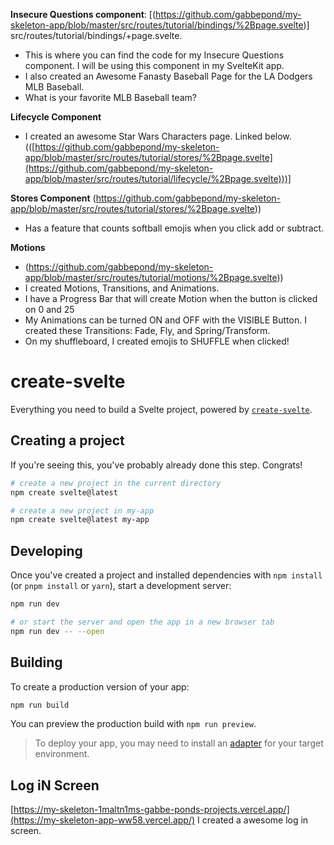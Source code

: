 
**Insecure Questions component**: [(https://github.com/gabbepond/my-skeleton-app/blob/master/src/routes/tutorial/bindings/%2Bpage.svelte)]
src/routes/tutorial/bindings/+page.svelte.
- This is where you can find the code for my Insecure Questions component. I will be using this component in my SvelteKit app.
- I also created an Awesome Fanasty Baseball Page for the LA Dodgers MLB Baseball.
- What is your favorite MLB Baseball team?


**Lifecycle Component**
- I created an awesome Star Wars Characters page. Linked below.
  (([https://github.com/gabbepond/my-skeleton-app/blob/master/src/routes/tutorial/stores/%2Bpage.svelte](https://github.com/gabbepond/my-skeleton-app/blob/master/src/routes/tutorial/lifecycle/%2Bpage.svelte)))]



 
 **Stores Component**
 (https://github.com/gabbepond/my-skeleton-app/blob/master/src/routes/tutorial/stores/%2Bpage.svelte))
  - Has a feature that counts softball emojis when you click add or subtract.


  **Motions**
 -   (https://github.com/gabbepond/my-skeleton-app/blob/master/src/routes/tutorial/motions/%2Bpage.svelte))
 -   I created Motions, Transitions, and Animations.
 -   I have a Progress Bar that will create Motion when the button is clicked on 0 and 25
 -   My Animations can be turned ON and OFF with the VISIBLE Button. I created these Transitions: Fade, Fly, and Spring/Transform.
 -   On my shuffleboard, I created emojis to SHUFFLE when clicked!

  
  

# create-svelte

Everything you need to build a Svelte project, powered by [`create-svelte`](https://github.com/sveltejs/kit/tree/main/packages/create-svelte).

## Creating a project

If you're seeing this, you've probably already done this step. Congrats!

```bash
# create a new project in the current directory
npm create svelte@latest

# create a new project in my-app
npm create svelte@latest my-app
```

## Developing

Once you've created a project and installed dependencies with `npm install` (or `pnpm install` or `yarn`), start a development server:

```bash
npm run dev

# or start the server and open the app in a new browser tab
npm run dev -- --open
```

## Building

To create a production version of your app:

```bash
npm run build
```

You can preview the production build with `npm run preview`.

> To deploy your app, you may need to install an [adapter](https://kit.svelte.dev/docs/adapters) for your target environment.


## Log iN Screen
[https://my-skeleton-1maltn1ms-gabbe-ponds-projects.vercel.app/](https://my-skeleton-app-ww58.vercel.app/)
I created a awesome log in screen.





